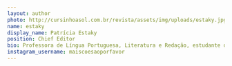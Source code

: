 ```yaml
---
layout: author
photo: http://cursinhoasol.com.br/revista/assets/img/uploads/estaky.jpg
name: estaky
display_name: Patrícia Estaky
position: Chief Editor
bio: Professora de Língua Portuguesa, Literatura e Redação, estudante de Psicanálise, leitora compulsiva, escritora nas horas vagas, idealizadora do @maiscoesaoporfavor.
instagram_username: maiscoesaoporfavor
---
```

